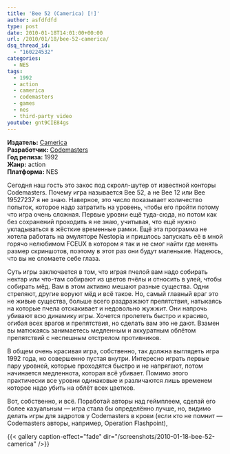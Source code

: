 ```yaml
---
title: 'Bee 52 (Camerica) [!]'
author: asfdfdfd
type: post
date: 2010-01-18T14:01:00+00:00
url: /2010/01/18/bee-52-camerica/
dsq_thread_id:
  - "160224532"
categories:
  - NES
tags:
  - 1992
  - action
  - camerica
  - codemasters
  - games
  - nes
  - third-party video
youtube: gnt9CIE84gs 
---
```

**Издатель:** [Camerica][1]  
**Разработчик:** [Codemasters][2]  
**Год релиза:** 1992  
**Жанр:** action  
**Платформа:** NES

Сегодня наш гость это закос под скролл-шутер от известной конторы Codemasters. Почему игра называется Bee 52, а не Bee 12 или Bee 19527237 я не знаю. Наверное, это число показывает количество попыток, которое надо затратить на уровень, чтобы его пройти потому что игра очень сложная. Первые уровни ещё туда-сюда, но потом как без сохранений проходить я не знаю, учитывая, что ещё нужно укладываться в жёсткие временные рамки. Ещё эта программа не хотела работать на эмуляторе Nestopia и пришлось запускать её в мной горячо нелюбимом FCEUX в котором я так и не смог найти где менять размер скриншотов, поэтому в этот раз они будут маленькие. Надеюсь, что вы не сломаете себе глаза.

Суть игры заключается в том, что играя пчелой вам надо собирать нектар или что-там собирают из цветов пчёлы и относить в улей, чтобы собирать мёд. Вам в этом активно мешают разные существа. Одни стреляют, другие воруют мёд и всё такое. Но, самый главный враг это не живые существа, больше всего раздражают препятствия, натыкаясь на которые пчела отскакивает и недовольно жужжит. Они напрочь убивают всю динамику игры. Хочется пролететь быстро и красиво, огибая всех врагов и препятствия, но сделать вам это не дают. Взамен вы матюкаясь занимаетесь медленным и аккуратным облётом препятствий с неспешным отстрелом противников.

В общем очень красивая игра, собственно, так должна выглядеть игра 1992 года, но совершенно пустая внутри. Интересно играть первые пару уровней, которые проходятся быстро и не напрягают, потом начинается медленнота, которая всё убивает. Помимо этого практически все уровни одинаковые и различаются лишь временем которое надо убить на облёт всех цветков.

Вот, собственно, и всё. Поработай авторы над геймплеем, сделай его более казуальным — игра стала бы определённо лучше, но, видимо делать игры для задротов у Codemasters в крови (если кто не помнит — Codemasters авторы, например, Operation Flashpoint),

<!--more-->

{{< gallery caption-effect="fade" dir="/screenshots/2010-01-18-bee-52-camerica" />}}

 [1]: https://www.mobygames.com/company/camerica-limited-inc
 [2]: https://www.mobygames.com/company/codemasters-software-company-limited
